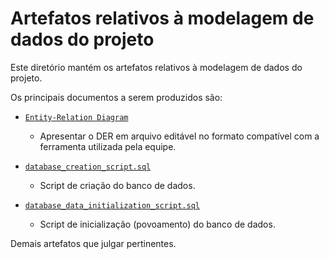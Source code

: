 # Artefatos relativos à modelagem de dados do projeto

Este diretório mantém os artefatos relativos à modelagem de dados do projeto. 

Os principais documentos a serem produzidos são:


* [`Entity-Relation Diagram`]()
	* Apresentar o DER em arquivo editável no formato compatível com a ferramenta utilizada pela equipe.





* [`database_creation_script.sql`]()
	* Script de criação do banco de dados.






* [`database_data_initialization_script.sql`]()
	* Script de inicialização (povoamento) do banco de dados.

Demais artefatos que julgar pertinentes.
